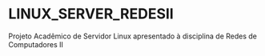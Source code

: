 # LINUX_SERVER_REDESII
Projeto Acadêmico de Servidor Linux apresentado à disciplina de Redes de Computadores II
